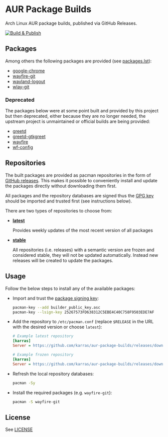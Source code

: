# AUR Package Builds

Arch Linux AUR package builds, published via GitHub Releases.

[![Build & Publish](https://github.com/karras/aur-package-builds/actions/workflows/build-publish.yml/badge.svg)](https://github.com/karras/aur-package-builds/actions/workflows/build-publish.yml)

## Packages

Among others the following packages are provided (see
[packages.lst](./packages.lst)):

* [google-chrome](https://aur.archlinux.org/packages/google-chrome)
* [wayfire-git](https://aur.archlinux.org/packages/wayfire-git)
* [wayland-logout](https://aur.archlinux.org/packages/wayland-logout)
* [wlay-git](https://aur.archlinux.org/packages/wlay-git)

### Deprecated

The packages below were at some point built and provided by this project but
then deprecated, either because they are no longer needed, the upstream project
is unmaintained or official builds are being provided:

* [greetd](https://archlinux.org/packages/extra/x86_64/greetd)
* [greetd-gtkgreet](https://archlinux.org/packages/extra/x86_64/greetd-gtkgreet/)
* [wayfire](https://aur.archlinux.org/packages/wayfire)
* [wf-config](https://aur.archlinux.org/packages/wf-config)

## Repositories

The built packages are provided as pacman repositories in the form of [GitHub
releases](https://github.com/karras/aur-package-builds/releases). This makes it
possible to conveniently install and update the packages directly without
downloading them first.

All packages and the repository databases are signed thus the [GPG
key](./builder_public_key.asc) should be imported and trusted first (see
instructions below).

There are two types of repositories to choose from:

* **[latest](https://github.com/karras/aur-package-builds/releases/tag/latest)**

    Provides weekly updates of the most recent version of all packages

* **[stable](https://github.com/karras/aur-package-builds/releases)**

    All repositories (i.e. releases) with a semantic version are frozen and
    considered stable, they will not be updated automatically. Instead new
    releases will be created to update the packages.

## Usage

Follow the below steps to install any of the available packages:

* Import and trust the [package signing key](./builder_public_key.asc):
  ```sh
  pacman-key --add builder_public_key.asc
  pacman-key --lsign-key 25267573FD638312C5EBE4C40C758F9503EDE7AF
  ```

* Add the repository to `/etc/pacman.conf` (replace `$RELEASE` in the URL with
  the desired version or choose `latest`):
  ```ini
  # Example latest repository
  [karras]
  Server = https://github.com/karras/aur-package-builds/releases/download/latest

  # Example frozen repository
  [karras]
  Server = https://github.com/karras/aur-package-builds/releases/download/$RELEASE
  ```

* Refresh the local repository databases:
  ```sh
  pacman -Sy
  ```

* Install the required packages (e.g. `wayfire-git`):
  ```sh
  pacman -S wayfire-git
  ```

## License

See [LICENSE](./LICENSE)
